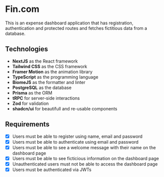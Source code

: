 # Fin.com

This is an expense dashboard application that has registration, authentication and protected routes and fetches fictitious data from a database.

## Technologies

- **NextJS** as the React framework
- **Tailwind CSS** as the CSS framework
- **Framer Motion** as the animation library
- **TypeScript** as the programming language
- **BiomeJS** as the formatter and linter
- **PostgreSQL** as the database
- **Prisma** as the ORM
- **tRPC** for server-side interactions
- **Zod** for validation
- **shadcn/ui** for beautifull and re-usable components

## Requirements

- [x] Users must be able to register using name, email and password
- [x] Users must be able to authenticate using email and password
- [x] Users must be able to see a welcome message with their name on the dashboard page
- [x] Users must be able to see ficticious information on the dashboard page
- [x] Unauthenticated users must not be able to access the dashboard page
- [x] Users must be authenticated via JWTs
